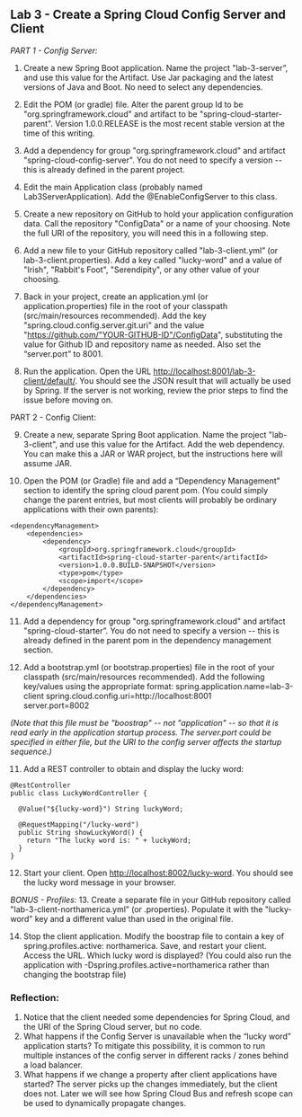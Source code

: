 ## Lab 3 - Create a Spring Cloud Config Server and Client

*PART 1 - Config Server:*

1. Create a new Spring Boot application.  Name the project "lab-3-server”, and use this value for the Artifact.  Use Jar packaging and the latest versions of Java and Boot. No need to select any dependencies.

1. Edit the POM (or gradle) file.  Alter the parent group Id to be "org.springframework.cloud" and artifact to be "spring-cloud-starter-parent".  Version 1.0.0.RELEASE is the most recent stable version at the time of this writing.

1. Add a dependency for group "org.springframework.cloud" and artifact "spring-cloud-config-server".  You do not need to specify a version -- this is already defined in the parent project.

1. Edit the main Application class (probably named Lab3ServerApplication).  Add the @EnableConfigServer to this class.

1. Create a new repository on GitHub to hold your application configuration data.  Call the repository "ConfigData" or a name of your choosing.  Note the full URI of the repository, you will need this in a following step.

1. Add a new file to your GitHub repository called "lab-3-client.yml” (or lab-3-client.properties).  Add a key called "lucky-word" and a value of "Irish", "Rabbit's Foot", "Serendipity", or any other value of your choosing.

1. Back in your project, create an application.yml (or application.properties) file in the root of your classpath (src/main/resources recommended).  Add the key "spring.cloud.config.server.git.uri" and the value "https://github.com/"YOUR-GITHUB-ID"/ConfigData", substituting the value for Github ID and repository name as needed.  Also set the “server.port” to 8001.

8. Run the application.  Open the URL [http://localhost:8001/lab-3-client/default/](http://localhost:8001/lab-3-client/default/).  You should see the JSON result that will actually be used by Spring.  If the server is not working, review the prior steps to find the issue before moving on.

PART 2 - Config Client:

9. Create a new, separate Spring Boot application.  Name the project "lab-3-client", and use this value for the Artifact.  Add the web dependency.  You can make this a JAR or WAR project, but the instructions here will assume JAR.

10.  Open the POM (or Gradle) file and add a “Dependency Management” section to identify the spring cloud parent pom. (You could simply change the parent entries, but most clients will probably be ordinary applications with their own parents):
```
<dependencyManagement>
    <dependencies>
        <dependency>
            <groupId>org.springframework.cloud</groupId>
            <artifactId>spring-cloud-starter-parent</artifactId>
            <version>1.0.0.BUILD-SNAPSHOT</version>
            <type>pom</type>
            <scope>import</scope>
        </dependency>
    </dependencies>
</dependencyManagement>
```
11.  Add a dependency for group "org.springframework.cloud" and artifact "spring-cloud-starter”.  You do not need to specify a version -- this is already defined in the parent pom in the dependency management section.

10. Add a bootstrap.yml (or bootstrap.properties) file in the root of your classpath (src/main/resources recommended).  Add the following key/values using the appropriate format:
spring.application.name=lab-3-client
spring.cloud.config.uri=http://localhost:8001  
server.port=8002

_(Note that this file must be "boostrap" -- not "application" -- so that it is read early in the application startup process.  The server.port could be specified in either file, but the URI to the config server affects the startup sequence.)_

11. Add a REST controller to obtain and display the lucky word:

```
@RestController
public class LuckyWordController {
 
  @Value("${lucky-word}") String luckyWord;
  
  @RequestMapping("/lucky-word")
  public String showLuckyWord() {
    return "The lucky word is: " + luckyWord;
  }
}
```

12.  Start your client.  Open [http://localhost:8002/lucky-word](http://localhost:8002/lucky-word).  You should see the lucky word message in your browser.

*BONUS - Profiles:*
13. Create a separate file in your GitHub repository called "lab-3-client-northamerica.yml” (or .properties).  Populate it with the "lucky-word" key and a different value than used in the original file.

14. Stop the client application.  Modify the boostrap file to contain a key of spring.profiles.active: northamerica.  Save, and restart your client.  Access the URL.  Which lucky word is displayed?  (You could also run the application with -Dspring.profiles.active=northamerica rather than changing the bootstrap file)


### Reflection:  
1. Notice that the client needed some dependencies for Spring Cloud, and the URI of the Spring Cloud server, but no code.
2. What happens if the Config Server is unavailable when the “lucky word” application starts?  To mitigate this possibility, it is common to run multiple instances of the config server in different racks / zones behind a load balancer.
3. What happens if we change a property after client applications have started?  The server picks up the changes immediately, but the client does not.  Later we will see how Spring Cloud Bus and refresh scope can be used to dynamically propagate changes.

